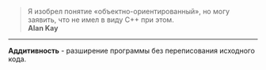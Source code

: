 > Я изобрел понятие «объектно-ориентированный», но могу заявить, что не имел в виду C++ при этом.  
> **Alan Kay**  

****  

**Аддитивность** - разширение программы без переписования исходного кода.